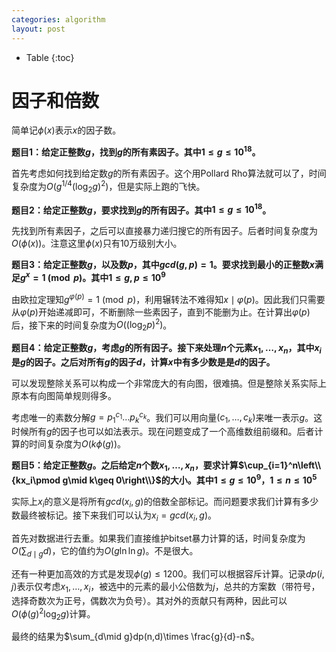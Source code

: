 ```yaml
---
categories: algorithm
layout: post
---
```


- Table
{:toc}

# 因子和倍数

简单记$\phi(x)$表示$x$的因子数。

**题目1：给定正整数$g$，找到$g$的所有素因子。其中$1\leq g\leq 10^{18}$。**

首先考虑如何找到给定数$g$的所有素因子。这个用Pollard Rho算法就可以了，时间复杂度为$O(g^{1/4}(\log_2g)^2)$，但是实际上跑的飞快。

**题目2：给定正整数$g$，要求找到$g$的所有因子。其中$1\leq g\leq 10^{18}$。**

先找到所有素因子，之后可以直接暴力递归搜它的所有因子。后者时间复杂度为$O(\phi(x))$。注意这里$\phi(x)$只有10万级别大小。

**题目3：给定正整数$g$，以及数$p$，其中$gcd(g,p)=1$。要求找到最小的正整数$x$满足$g^x=1\pmod p$。其中$1\leq g,p\leq 10^{9}$**

由欧拉定理知$g^{\varphi(p)}=1\pmod p$，利用辗转法不难得知$x\mid \varphi(p)$。因此我们只需要从$\varphi(p)$开始递减即可，不断删除一些素因子，直到不能删为止。在计算出$\varphi(p)$后，接下来的时间复杂度为$O((\log_2p)^2)$。

**题目4：给定正整数$g$，考虑$g$的所有因子。接下来处理$n$个元素$x_1,\ldots,x_n$，其中$x_i$是$g$的因子。之后对所有$g$的因子$d$，计算$x$中有多少数是是$d$的因子。**

可以发现整除关系可以构成一个非常庞大的有向图，很难搞。但是整除关系实际上原本有向图简单规则得多。

考虑唯一的素数分解$g=p_1^{c_1}\ldots p_k^{c_k}$。我们可以用向量$(c_1,\ldots,c_k)$来唯一表示$g$。这时候所有$g$的因子也可以如法表示。现在问题变成了一个高维数组前缀和。后者计算的时间复杂度为$O(k\phi(g))$。

**题目5：给定正整数$g$。之后给定$n$个数$x_1,\ldots,x_n$，要求计算$\cup_{i=1}^n\left\\{kx_i\pmod g\mid k\geq 0\right\\}$的大小。其中$1\leq g\leq 10^9$，$1\leq n\leq 10^5$**

实际上$x_i$的意义是将所有$gcd(x_i,g)$的倍数全部标记。而问题要求我们计算有多少数最终被标记。接下来我们可以认为$x_i=gcd(x_i,g)$。

首先对数据进行去重。如果我们直接维护bitset暴力计算的话，时间复杂度为$O(\sum_{d\mid g}d)$，它的值约为$O(g\ln\ln g)$。不是很大。

还有一种更加高效的方式是发现$\phi(g)\leq 1200$。我们可以根据容斥计算。记录$dp(i,j)$表示仅考虑$x_1,\ldots,x_i$，被选中的元素的最小公倍数为$j$，总共的方案数（带符号，选择奇数次为正号，偶数次为负号）。其对外的贡献只有两种，因此可以$O(\phi(g)^2\log_2g)$计算。

最终的结果为$\sum_{d\mid g}dp(n,d)\times \frac{g}{d}-n$。